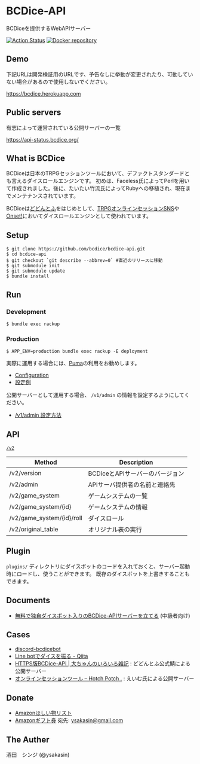 # BCDice-API

BCDiceを提供するWebAPIサーバー

[![Action Status](https://github.com/bcdice/bcdice-api/workflows/Test/badge.svg?branch=master)](https://github.com/bcdice/bcdice-api/actions)
[![Docker repository](https://img.shields.io/docker/pulls/bcdice/bcdice-api?logo=docker&logoColor=fff)](https://hub.docker.com/r/bcdice/bcdice-api)

## Demo

下記URLは開発検証用のURLです、予告なしに挙動が変更されたり、可動していない場合があるので使用しないでください。

https://bcdice.herokuapp.com

## Public servers

有志によって運営されている公開サーバーの一覧

https://api-status.bcdice.org/

## What is BCDice

BCDiceは日本のTRPGセッションツールにおいて、デファクトスタンダードとも言えるダイスロールエンジンです。
初めは、Faceless氏によってPerlを用いて作成されました。後に、たいたい竹流氏によってRubyへの移植され、現在までメンテナンスされています。

BCDiceは[どどんとふ](http://www.dodontof.com)をはじめとして、[TRPGオンラインセッションSNS](https://trpgsession.click)や[Onset!](https://github.com/kiridaruma/Onset)においてダイスロールエンジンとして使われています。

## Setup

```
$ git clone https://github.com/bcdice/bcdice-api.git
$ cd bcdice-api
$ git checkout `git describe --abbrev=0` #直近のリリースに移動
$ git submodule init
$ git submodule update
$ bundle install
```

## Run

### Development

```
$ bundle exec rackup
```

### Production

```
$ APP_ENV=production bundle exec rackup -E deployment
```

実際に運用する場合には、[Puma](https://puma.io/)の利用をお勧めします。
- [Configuration](https://github.com/puma/puma#configuration)
- [設定例](https://devcenter.heroku.com/articles/deploying-rails-applications-with-the-puma-web-server#config)

公開サーバーとして運用する場合、 `/v1/admin` の情報を設定するようにしてください。
- [/v1/admin 設定方法](/docs/api.md#admin)

## API

[`/v2`](https://github.com/bcdice/bcdice-api/blob/master/docs/api_v2.md)

Method                    | Description
------------------------- | -----
/v2/version               | BCDiceとAPIサーバーのバージョン
/v2/admin                 | APIサーバ提供者の名前と連絡先
/v2/game_system           | ゲームシステムの一覧
/v2/game_system/{id}      | ゲームシステムの情報
/v2/game_system/{id}/roll | ダイスロール
/v2/original_table        | オリジナル表の実行

## Plugin

`plugins/` ディレクトリにダイスボットのコードを入れておくと、サーバー起動時にロードし、使うことができます。
既存のダイスボットを上書きすることもできます。

## Documents

- [無料で独自ダイスボット入りのBCDice-APIサーバーを立てる](docs/heroku.md) (中級者向け)

## Cases

- [discord-bcdicebot](https://shunshun94.github.io/discord-bcdicebot/)
- [Line botでダイスを振る - Qiita](http://qiita.com/violet2525/items/85607f2cc466a76cca07)
- [HTTPS版BCDice-API | 大ちゃんのいろいろ雑記](https://www.taruki.com/wp/?p=6610) : どどんとふ公式鯖による公開サーバー
- [オンラインセッションツール – Hotch Potch .](https://aimsot.net/tool-info/) : えいむ氏による公開サーバー

## Donate

- [Amazonほしい物リスト](http://amzn.asia/gK5kW6A)
- [Amazonギフト券](https://www.amazon.co.jp/dp/B004N3APGO/) 宛先: ysakasin@gmail.com

## The Auther

酒田　シンジ (@ysakasin)

